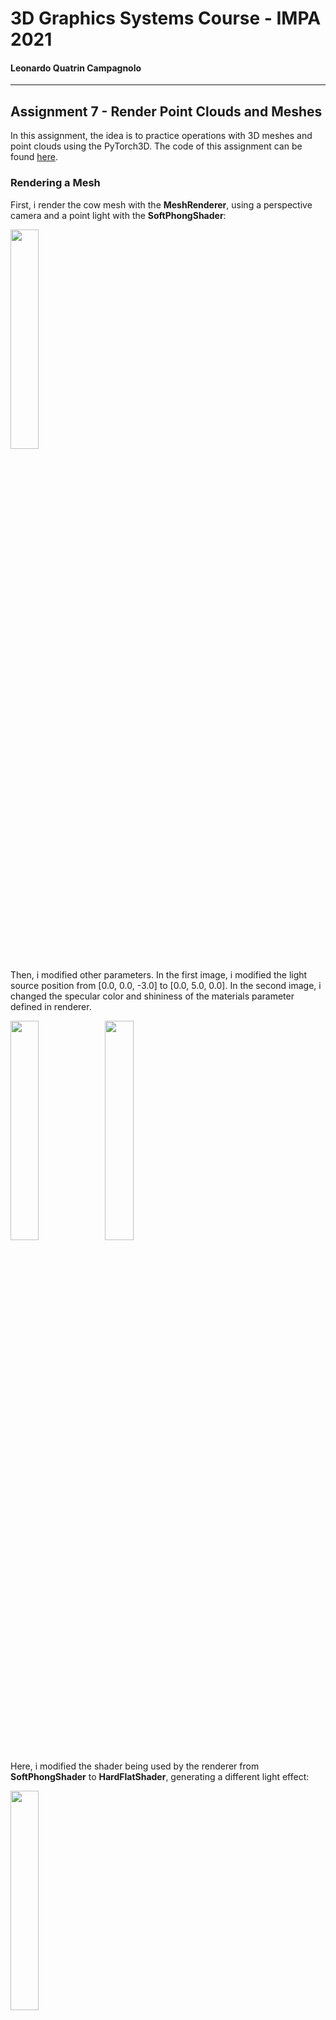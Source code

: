 # 3D Graphics Systems Course - IMPA 2021

#### Leonardo Quatrin Campagnolo

---------

## Assignment 7 - Render Point Clouds and Meshes

In this assignment, the idea is to practice operations with 3D meshes and point clouds using the PyTorch3D. The code of this assignment can be found [here](https://github.com/lquatrin/i3d21/blob/main/code/a7/Assignment7.ipynb).

### Rendering a Mesh

First, i render the cow mesh with the **MeshRenderer**, using a perspective camera and a point light with the **SoftPhongShader**:

<img src="data/imgs/a7/2_0.png" width="30%">

Then, i modified other parameters. In the first image, i modified the light source position from [0.0, 0.0, -3.0] to [0.0, 5.0, 0.0]. In the second image, i changed the specular color and shininess of the materials parameter defined in renderer.

<img src="data/imgs/a7/2_1.png" width="30%"><img src="data/imgs/a7/2_3.png" width="30%">

Here, i modified the shader being used by the renderer from **SoftPhongShader** to **HardFlatShader**, generating a different light effect:

<img src="data/imgs/a7/2_2.png" width="30%">

Some types of shader require some data to be presented in the **Meshes** object. According to the documentation [1], **SoftPhongShader** computes per pixel lighting, by interpolating the coordinates and normals for each pixel. For **HardFlatShader**, it computes per face lighting, using the average face position and normal. When trying to apply the **SoftGouraudShader**, the **textures** parameter of each mesh must be a **TexturesVertex**, because it calculates the color of each pixel by interpolating the vertex colors of each triangle using the barycentric coordinates. For the cow mesh, it is loaded with UV mapping, which set a **TexturesUV** object. In this case, i specify the current color value attached to each vertex as its estimated normal. The cow mesh already have a normal list attached to each vertex. However, i also tested to estimate them by averaging the normals of the faces that shares the same vertex:

```python
vert_list = mesh.verts_list()[0]
face_list = mesh.faces_list()[0]

# Calculate the normal of each face
number_of_faces = mesh.faces_list()[0].shape[0]
face_normals = np.zeros((number_of_faces, 3))
for i in range(number_of_faces):
  a = np.array(vert_list[face_list[i][0]])
  b = np.array(vert_list[face_list[i][1]])
  c = np.array(vert_list[face_list[i][2]])

  ba = b - a
  ba = ba / np.linalg.norm(ba)

  ca = c - a
  ca = ca / np.linalg.norm(ca)
  
  f_normal = np.cross(ba, ca)
  f_normal = f_normal / np.linalg.norm(f_normal)
  
  face_normals[i] = f_normal

# Accumulate the normals per each vertex
number_of_vertices = mesh.verts_list()[0].shape[0]
vert_n = np.zeros((number_of_vertices, 1), dtype=int)
vert_normals = np.zeros((number_of_vertices, 3))
for f in range(number_of_faces):
  for i in range(3):
    v = face_list[f][i]
    vert_normals[v] = vert_normals[v] + face_normals[f]
    vert_n[v] = vert_n[v] + 1

# Normalize them
for v in range(number_of_vertices):
  vert_normals[v] = vert_normals[v] / vert_n[v]
  vert_normals[v] = vert_normals[v] / np.linalg.norm(vert_normals[v])
```

Normalizing them with **(normals+1.0) * 0.5**, i got the following result:

<img src="data/imgs/a7/gradient.png" width="30%">

### Moving the scene

I first experimented changing the light and material parameters to update the current renderer. Now, we want to move the scene, changing the current camera or moving the current mesh. First, i changed the camera by modifying the parameters of the method **look_at_view_transform**, which receives 3 parameters: the camera distance, the elevation and the azimutal angle. Changing these parameters will generate different images of the current mesh:

<img src="data/imgs/a7/3_1.png" width="30%">

Then, i tried to rotate the mesh, by using the **Rotate** method [2], which creates a Transform3d that can be applied to a set of points. Here, i create a new mesh by passing a new list of vertices rotated around the Y-axis:

```python
from pytorch3d.transforms import axis_angle_to_matrix
import math
a_angle = torch.Tensor([0, math.pi, 0])
rotate_transform = Rotate(axis_angle_to_matrix(a_angle))

verts  = mesh.verts_list()[0].clone().detach()
verts = rotate_transform.transform_points(verts)

cow_mesh = Meshes(verts=[verts],
                  faces=mesh.faces_list(),
                  textures=mesh.textures)
```

Rotating the object will consequently change the lighting effect, since the light source stayed in the same position, which can be noted by the following image:

<img src="data/imgs/a7/3_2.png" width="30%">

### Batched Rendering

Using the **look_at_view_transform** method, it is possible to create a batch of different cameras to visualize the mesh at different viewpoints:

![Batch of cows](data/imgs/a7/3_0.png)

Here we have two different views, each one rendering the current mesh in a different viewport:

<img src="data/imgs/a7/4_1.png" width="30%">

If we want to create a single object of **Meshes** with two objects, we use the method **join_meshes_as_scene**, and render the scene again:

```python
offset1 = mesh.verts_padded().new_tensor([0, 0, -1]).expand(mesh.verts_packed().shape)
offset2 = mesh.verts_padded().new_tensor([0, 0, 1]).expand(mesh.verts_packed().shape)
double_mesh = join_meshes_as_scene([cow_mesh.clone().offset_verts_(offset1), mesh.clone().offset_verts_(offset2)])

R, T = look_at_view_transform(dist=4, elev=0.0, azim=90)
cameras = FoVPerspectiveCameras(device=device, R=R, T=T)

lights.location = torch.tensor([[0.0, 0.0, -3.0]], device=device)
images = renderer(double_mesh, cameras=cameras, lights=lights)
```

Using our previously rotated cow_mesh, we get the following result:

<img src="data/imgs/a7/4_2.png" width="30%">

We can note how the lighting effects are different at each mesh.

### Rendering Point Clouds

Pytorch3D also provide an option to render point clouds, by creating a **PointClouds** object. Each object receives a list of vertex positions and a list of features, such as the rgb color attached to each point. In this case, a **PointsRasterizer** is created and passed as a parameter to a **PointsRenderer**:

<img src="data/imgs/a7/5_0.png" width="30%">

There are a few parameters that can be modified, such as background color and the compositor function that blends the points rendered at each pixel. 

<img src="data/imgs/a7/5_1.png" width="30%"><img src="data/imgs/a7/5_2.png" width="30%">

#### Pulsar Backend

The pulsar backend [3] is also available in PyTorch3D. In this case, the scene is represented by a set of spheres, each being defined by a position, a radius, an opacity and a feature vector, which can correspond to lighting properties or an abstract
feature representation for use in a neural network. The renderer has a parameter called "gamma", which controls the blending functions. a small value leads to hard blending, and a large value leads to soft blending. According to the authors, they allow values in the interval [1e-5, 1] to maintain numerical stability. Lastly, a "bg_col" parameter can also be used to define the background color. Here, we have a first image using Pulsar:

<img src="data/imgs/a7/5_3.png" width="30%">

Then, i created a batch of pointclouds to visualize with Pulsar at different viewpoints, using the method **image_grid** to visualize them. In this case, it is requires to pass a list of point clouds and a list of gamma values. However, the renderer did not accept a list of background colors, so we set the same for all rendered images:

<img src="data/imgs/a7/5_3_batch.png" width="30%">

### Plotly visualization of Point Clouds

It is possible to render point clouds using the avaiable methods from **pytorch3d.vis.plotly_vis**. First, it is possible to render the point cloud using the function **plot_scene**:

<img src="data/imgs/a7/6_1.png" width="100%">

It is possible to pass a batch of points for the **PointClouds** object, similar to **Meshes**. In this case, i made a simple test by rendering a batch of 2 point clouds:

<img src="data/imgs/a7/6_2.png" width="100%">

Finally, using the **plot_batch_individually** method, it is possible to render each point cloud:

<img src="data/imgs/a7/6_3.png" width="100%">

### References

[1] PyTorch3D: shader. URL: https://pytorch3d.readthedocs.io/en/latest/modules/renderer/shader.html.

[2] PyTorch3D: transforms. URL: https://pytorch3d.readthedocs.io/en/latest/modules/transforms.html.

[2] Lassner, C. and Zollhöfer, M., “Pulsar: Efficient Sphere-based Neural Rendering”, arXiv e-prints, 2020. URL: https://arxiv.org/pdf/2004.07484.pdf
